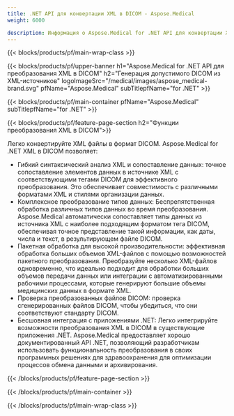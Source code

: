 ```yaml
---
title: .NET API для конвертации XML в DICOM - Aspose.Medical
weight: 6000

description: Информация о Aspose.Medical for .NET API для конвертации XML в DICOM
---
```


{{< blocks/products/pf/main-wrap-class >}}

{{< blocks/products/pf/upper-banner h1="Aspose.Medical for .NET API для преобразования XML в DICOM" h2="Генерация допустимого DICOM из XML-источников" logoImageSrc="/medical/images/aspose_medical-brand.svg" pfName="Aspose.Medical" subTitlepfName="for .NET" >}}

{{< blocks/products/pf/main-container pfName="Aspose.Medical" subTitlepfName="for .NET" >}}

{{< blocks/products/pf/feature-page-section h2="Функции преобразования XML в DICOM">}}

<p>Легко конвертируйте XML файлы в формат DICOM. Aspose.Medical for .NET XML в DICOM позволяет:</p>

<ul>
<li>Гибкий синтаксический анализ XML и сопоставление данных: точное сопоставление элементов данных в источнике XML с соответствующими тегами DICOM для эффективного преобразования. Это обеспечивает совместимость с различными форматами XML и стилями организации данных.</li>
<li>Комплексное преобразование типов данных: Беспрепятственная обработка различных типов данных во время преобразования. Aspose.Medical автоматически сопоставляет типы данных из источника XML с наиболее подходящим форматом тега DICOM, обеспечивая точное представление такой информации, как даты, числа и текст, в результирующем файле DICOM.</li>
<li>Пакетная обработка для высокой производительности: эффективная обработка больших объемов XML-файлов с помощью возможностей пакетного преобразования. Преобразуйте несколько XML-файлов одновременно, что идеально подходит для обработки больших объемов передачи данных или интеграции с автоматизированными рабочими процессами, которые генерируют большие объемы медицинских данных в формате XML.</li>
<li>Проверка преобразованных файлов DICOM: проверка сгенерированных файлов DICOM, чтобы убедиться, что они соответствуют стандарту DICOM.</li>
<li>Бесшовная интеграция с приложениями .NET: Легко интегрируйте возможности преобразования XML в DICOM в существующие приложения .NET. Aspose.Medical предоставляет хорошо документированный API .NET, позволяющий разработчикам использовать функциональность преобразования в своих программных решениях для здравоохранения для оптимизации процессов обмена данными и архивирования.</li>
</ul>

{{< /blocks/products/pf/feature-page-section >}}

{{< /blocks/products/pf/main-container >}}

{{< /blocks/products/pf/main-wrap-class >}}